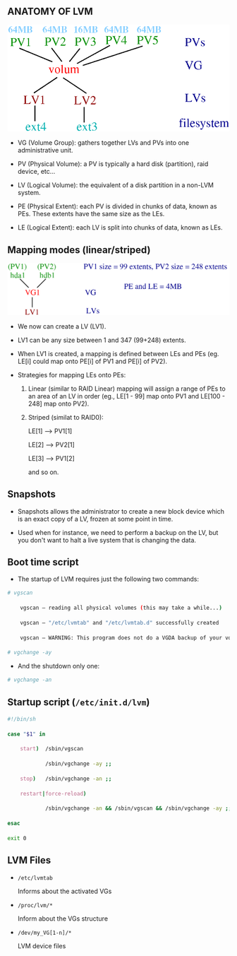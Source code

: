 ## ANATOMY OF LVM


![LVM Anatomy](./LVM2.png)

- VG (Volume Group): gathers together LVs and PVs into one administrative unit.

- PV (Physical Volume): a PV is typically a hard disk (partition), raid device, etc...

- LV (Logical Volume): the equivalent of a disk partition in a non-LVM system. 

- PE (Physical Extent): each PV is divided in chunks of data, known as PEs. These extents have the same size as the LEs.

- LE (Logical Extent): each LV is split into chunks of data, known as LEs.

## Mapping modes (linear/striped)

![Mapping nodes](./LVMEX.png)

- We now can create a LV (LV1). 

- LV1 can be any size between 1 and 347 (99+248) extents. 

- When LV1 is created, a mapping is defined between LEs and PEs (eg. LE[i] could map onto PE[i] of PV1 and PE[i] of PV2).

- Strategies for mapping LEs onto PEs:

	1. Linear (similar to RAID Linear) mapping will assign a range of PEs to an area of an LV in order (eg., LE[1 - 99] map onto PV1 and LE[100 - 248] map onto PV2).

	2. Striped (similat to RAID0):

		LE[1] --> PV1[1]

		LE[2] --> PV2[1] 

		LE[3] --> PV1[2] 

		and so on.

## Snapshots

- Snapshots allows the administrator to create a new block device which is an exact copy of a LV, frozen at some point in time. 

- Used when for instance, we need to perform a backup on the LV, but you don't want to halt a live system that is changing the data.

##  Boot time script 

- The startup of LVM requires just the following two commands:

```bash
# vgscan 

	vgscan – reading all physical volumes (this may take a while...) 

	vgscan – "/etc/lvmtab" and "/etc/lvmtab.d" successfully created

	vgscan – WARNING: This program does not do a VGDA backup of your volume group

# vgchange -ay 

```

- And the shutdown only one:

```bash
# vgchange -an 
```

## Startup script (`/etc/init.d/lvm`)

```bash
#!/bin/sh 

case "$1" in

	start)  /sbin/vgscan 
	
			/sbin/vgchange -ay ;; 

	stop)   /sbin/vgchange -an ;; 

	restart|force-reload)
	
			/sbin/vgchange -an && /sbin/vgscan && /sbin/vgchange -ay ;; 

esac 

exit 0 
```


##  LVM Files


- `/etc/lvmtab`

	Informs about the activated VGs

- `/proc/lvm/*`

	Inform about the VGs structure

- `/dev/my_VG[1-n]/*`

	LVM device files

